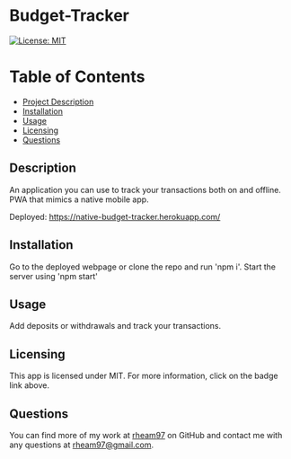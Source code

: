 # Budget-Tracker

  [![License: MIT](https://img.shields.io/badge/License-MIT-yellow.svg)](https://opensource.org/licenses/MIT)

  # Table of Contents
  * [Project Description](#description)
  * [Installation](#installation)
  * [Usage](#usage)
  * [Licensing](#license)
  * [Questions](#questions)
  
  <a name="description"></a>
  ## Description
  An application you can use to track your transactions both on and offline. PWA that mimics a native mobile app.

  Deployed: https://native-budget-tracker.herokuapp.com/

  <a name="install"></a>
  ## Installation
  Go to the deployed webpage or clone the repo and run 'npm i'. Start the server using 'npm start'

  <a name="usage"></a>
  ## Usage
  Add deposits or withdrawals and track your transactions.

  <a name="license"></a>
  ## Licensing
  This app is licensed under MIT. For more information, click on the badge link above.

  <a name="questions"></a>
  ## Questions
  You can find more of my work at [rheam97](https://github.com/rheam97)
  on GitHub and contact me with any questions
  at rheam97@gmail.com.

